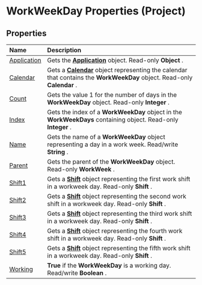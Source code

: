 
# WorkWeekDay Properties (Project)

## Properties



|**Name**|**Description**|
|:-----|:-----|
|[Application](7ea01ca3-a074-3d5a-01d4-b8a632dadbba.md)|Gets the  **[Application](8eb91712-7784-a102-38c0-19bb056c27e9.md)** object. Read-only **Object** .|
|[Calendar](969e8ecd-f7cd-c87d-6d43-1b893841c5dc.md)|Gets a  **[Calendar](2d3b0f05-4762-0058-15d4-47e1d2b9d9a9.md)** object representing the calendar that contains the **WorkWeekDay** object. Read-only **Calendar** .|
|[Count](242bb040-d7ec-187f-4946-c5d38c8c29a0.md)|Gets the value 1 for the number of days in the  **WorkWeekDay** object. Read-only **Integer** .|
|[Index](baf660a1-9f6e-218b-e3c4-988f86bdcb3a.md)|Gets the index of a  **WorkWeekDay** object in the **WorkWeekDays** containing object. Read-only **Integer** .|
|[Name](243ff5f7-3907-7499-c4bc-968917c855f3.md)|Gets the name of a  **WorkWeekDay** object representing a day in a work week. Read/write **String** .|
|[Parent](e66027f6-f666-59f4-b1dc-479645dc9a65.md)|Gets the parent of the  **WorkWeekDay** object. Read-only **WorkWeek** .|
|[Shift1](260e91ce-0e5c-0e42-b503-adc400315d7b.md)|Gets a  **[Shift](bf224646-d1c6-bc4a-1cce-a08b2f4e417d.md)** object representing the first work shift in a workweek day. Read-only **Shift** .|
|[Shift2](ba20351f-8ca1-8524-45cc-a8823485001e.md)|Gets a  **[Shift](bf224646-d1c6-bc4a-1cce-a08b2f4e417d.md)** object representing the second work shift in a workweek day. Read-only **Shift** .|
|[Shift3](86878ac1-68c8-e728-d146-21622b087943.md)|Gets a  **[Shift](bf224646-d1c6-bc4a-1cce-a08b2f4e417d.md)** object representing the third work shift in a workweek day. Read-only **Shift** .|
|[Shift4](a44bcc3f-3894-e871-a60c-dd723feb8598.md)|Gets a  **[Shift](bf224646-d1c6-bc4a-1cce-a08b2f4e417d.md)** object representing the fourth work shift in a workweek day. Read-only **Shift** .|
|[Shift5](814fe10f-59ff-c830-c21f-433907c142d8.md)|Gets a  **[Shift](bf224646-d1c6-bc4a-1cce-a08b2f4e417d.md)** object representing the fifth work shift in a workweek day. Read-only **Shift** .|
|[Working](31844191-e5a8-1e69-0eae-bbb10f318cf7.md)| **True** if the **WorkWeekDay** is a working day. Read/write **Boolean** .|
